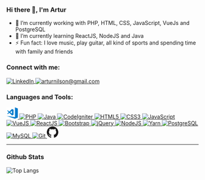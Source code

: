 <h3 align="left">Hi there 👋, I'm Artur</h3>

- 🔭 I’m currently working with PHP, HTML, CSS, JavaScript, VueJs and PostgreSQL
- 🌱 I’m currently learning ReactJS, NodeJS and Java
- ⚡ Fun fact: I love music, play guitar, all kind of sports and spending time with family and friends
 

 ### Connect with me:


<p align="left">
<a href="https://www.linkedin.com/in/artur-nilson-17163a80/" target="blank">
    <img align="center" src="https://cdn.jsdelivr.net/npm/simple-icons@3.0.1/icons/linkedin.svg" alt="LinkedIn" height="20" width="30" />
</a>

<a href="mailto:arturnilson@gmail.com" target="blank">
    <img align="center" src="https://user-images.githubusercontent.com/38081852/86829797-39ae9d80-c06b-11ea-9b5e-c9ade9446951.png" alt="arturnilson@gmail.com" height="20" width="30" />
</a>
</p>

 ### Languages and Tools:

<p align="left">

<a href="https://code.visualstudio.com/" target="_blank"> 
    <img src="https://raw.githubusercontent.com/github/explore/80688e429a7d4ef2fca1e82350fe8e3517d3494d/topics/visual-studio-code/visual-studio-code.png" alt="Visual Studio Code" width="30" height="30"/>
</a>

<a href="https://www.php.net" target="_blank"> 
    <img src="https://devicons.github.io/devicon/devicon.git/icons/php/php-original.svg" alt="PHP" width="30" height="30"/> 
</a> 

<a href="https://www.java.com" target="_blank"> 
    <img src="https://devicons.github.io/devicon/devicon.git/icons/java/java-original-wordmark.svg" alt="Java" width="30" height="30"/> 
</a> 

<a href="https://codeigniter.com" target="_blank"> 
    <img src="https://cdn.worldvectorlogo.com/logos/codeigniter.svg" alt="CodeIgniter" width="30" height="30"/> 
</a> 

<a href="https://www.w3.org/html/" target="_blank"> 
    <img src="https://devicons.github.io/devicon/devicon.git/icons/html5/html5-original-wordmark.svg" alt="HTML5" width="30" height="30"/> 
</a> 

<a href="https://www.w3schools.com/css/" target="_blank"> 
    <img src="https://devicons.github.io/devicon/devicon.git/icons/css3/css3-original-wordmark.svg" alt="CSS3" width="30" height="30"/> 
</a> 

<a href="https://developer.mozilla.org/en-US/docs/Web/JavaScript" target="_blank"> 
    <img src="https://devicons.github.io/devicon/devicon.git/icons/javascript/javascript-original.svg" alt="JavaScript" width="30" height="30"/> 
</a> 

<a href="https://vuejs.org/" target="_blank"> 
    <img src="https://devicons.github.io/devicon/devicon.git/icons/vuejs/vuejs-original-wordmark.svg" alt="VueJS" width="30" height="30"/> 
</a> 

<a href="https://reactjs.org/" target="_blank"> 
    <img src="https://devicons.github.io/devicon/devicon.git/icons/react/react-original-wordmark.svg" alt="ReactJS" width="30" height="30"/> 
</a> 

<a href="https://getbootstrap.com" target="_blank"> 
    <img src="https://devicons.github.io/devicon/devicon.git/icons/bootstrap/bootstrap-plain.svg" alt="Bootstrap" width="30" height="30"/>
</a>

<a href="https://jquery.com/" target="_blank"> 
    <img src="https://github.com/tomchen/stack-icons/raw/master/logos/jquery-icon.svg" alt="jQuery" width="30" height="30"/>
</a>

<a href="https://nodejs.org" target="_blank"> 
    <img src="https://devicons.github.io/devicon/devicon.git/icons/nodejs/nodejs-original-wordmark.svg" alt="NodeJS" width="30" height="30"/> 
</a> 

<a href="https://yarnpkg.com/" target="_blank"> 
    <img src="https://github.com/tomchen/stack-icons/raw/master/logos/yarn.svg" alt="Yarn" width="30" height="30"/> 
</a> 

<a href="https://www.postgresql.org" target="_blank"> 
    <img src="https://devicons.github.io/devicon/devicon.git/icons/postgresql/postgresql-original-wordmark.svg" alt="PostgreSQL" width="30" height="30"/> 
</a> 

<a href="https://www.mysql.com/" target="_blank"> 
    <img src="https://devicons.github.io/devicon/devicon.git/icons/mysql/mysql-original-wordmark.svg" alt="MySQL" width="30" height="30"/> 
</a> 

<a href="https://git-scm.com/" target="_blank"> 
    <img src="https://www.vectorlogo.zone/logos/git-scm/git-scm-icon.svg" alt="Git" width="30" height="30"/> 
</a> 

<a href="https://github.com/" target="_blank"> 
    <img src="https://raw.githubusercontent.com/github/explore/78df643247d429f6cc873026c0622819ad797942/topics/github/github.png" alt="GitHub" width="30" height="30"/> 
</a> 

</p>

---

### Github Stats

![Top Langs](https://github-readme-stats.vercel.app/api/top-langs/?username=arturnilson)
